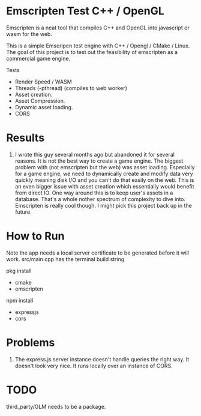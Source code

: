 # Emscripten Test C++ / OpenGL

Emscripten is a neat tool that compiles C++ and OpenGL into javascript or wasm for the web.

This is a simple Emscripen test engine with C++ / Opengl / CMake / Linux. The goal of this project is to test out the feasibility of emscripten as a commercial game engine.

Tests <br/>
* Render Speed / WASM
* Threads (-pthread) (compiles to web worker)
* Asset creation.
* Asset Compression. 
* Dynamic asset loading.
* CORS 

# Results

1. I wrote this guy several months ago but abandoned it for several reasons. It is not the best way to create a game engine. The biggest problem with (not emscripten but the web) was asset loading. Especially for a game engine, we need to dynamically create and modify data very quickly meaning disk I/O and you can't do that easily on the web. This is an even bigger issue with asset creation which essentially would benefit from direct IO. One way around this is to keep user's assets in a database. That's a whole nother spectrum of complexity to dive into. Emscripten is really cool though. I might pick this project back up in the future.

# How to Run<br/>

Note the app needs a local server certificate to be generated before it will work.
src/main.cpp has the terminal build string

pkg install<br/>
* cmake
* emscripten

npm install<br/>
* expressjs
* cors

# Problems

1. The express.js server instance doesn't handle queries the right way. It doesn't look very nice. It runs locally over an instance of CORS.

# TODO

third_party/GLM needs to be a package.
 
